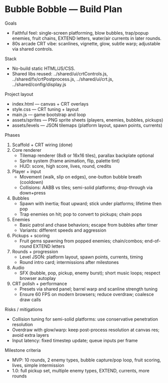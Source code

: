 # Bubble Bobble — Build Plan

Goals
- Faithful feel: single-screen platforming, blow bubbles, trap/popup enemies, fruit chains, EXTEND letters, water/air currents in later rounds.
- 80s arcade CRT vibe: scanlines, vignette, glow, subtle warp; adjustable via shared controls.

Stack
- No-build static HTML/JS/CSS.
- Shared libs reused: ../shared/ui/crtControls.js, ../shared/fx/crtPostprocess.js, ../shared/ui/crt.js, ../shared/config/display.js

Project layout
- index.html — canvas + CRT overlays
- style.css — CRT tuning + layout
- main.js — game bootstrap and loop
- assets/sprites — PNG sprite sheets (players, enemies, bubbles, pickups)
- assets/levels — JSON tilemaps (platform layout, spawn points, currents)

Phases
1) Scaffold + CRT wiring (done)
2) Core renderer
   - Tilemap renderer (8x8 or 16x16 tiles), parallax backplate optional
   - Sprite system (frame animation, flip, palette tint)
   - HUD: score, high score, lives, round, credits
3) Player + input
   - Movement (walk, slip on edges), one-button bubble breath (cooldown)
   - Collisions: AABB vs tiles; semi-solid platforms; drop-through via down+press
4) Bubbles
   - Spawn with inertia; float upward; stick under platforms; lifetime then pop
   - Trap enemies on hit; pop to convert to pickups; chain pops
5) Enemies
   - Basic patrol and chase behaviors; escape from bubbles after timer
   - Variants: different speeds and aggression
6) Pickups + scoring
   - Fruit gems spawning from popped enemies; chain/combos; end-of-round EXTEND letters
7) Rounds + progression
   - Level JSON: platform layout, spawn points, currents, timing
   - Round intro card; intermissions after milestones
8) Audio
   - SFX (bubble, pop, pickup, enemy burst); short music loops; respect browser autoplay
9) CRT polish + performance
   - Presets via shared panel; barrel warp and scanline strength tuning
   - Ensure 60 FPS on modern browsers; reduce overdraw; coalesce draw calls

Risks / mitigations
- Collision tuning for semi-solid platforms: use conservative penetration resolution
- Overdraw with glow/warp: keep post-process resolution at canvas res; avoid extra layers
- Input latency: fixed timestep update; queue inputs per frame

Milestone criteria
- MVP: 10 rounds, 2 enemy types, bubble capture/pop loop, fruit scoring, lives, simple intermission
- 1.0: full pickup set, multiple enemy types, EXTEND, currents, more rounds
